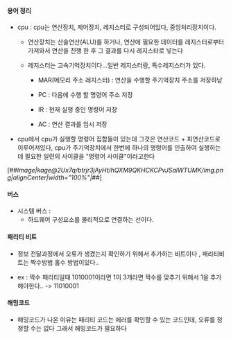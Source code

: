 #### 용어 정리



- cpu  :  cpu는 연산장치, 제어장치, 레지스터로 구성되어있다, 중앙처리장치이다.

	- 연산장치는 산술연산(ALU)를 하거나, 연산에 필요한 데이터를 레지스터로부터 가져와서 연산을 진행 한 후 그 결과를 다시 레지스터로 넣는다 
    
    - 레지스터는 고속기억장치이다...일반 레지스터랑, 특수레지스터가 있다.
    	- MAR(메모리 주소 레지스터) : 연산을 수행할 주기억장치 주소를 저장하낟
        
        - PC : 다음에 수행 할 명령어 주소 저장
        
        - IR : 현재 실행 중인 명령어 저장
        
        - AC  : 연산 결과를 임시 저장
        
        

-  cpu에서 cpu가 실행할 명령어 집합들이 있는데 그것은 연산코드 + 피연산코드로 이루어져있다,  cpu가 주기억장치에서 한번에 하나의 명령어를 인출하여 실행하는데 필요한 일련의 사이클을 "명령어 사이클"이라고한다

[##_Image|kage@2Ux7q/btrjr3jAyHt/hQXM9QKHCKCPvJSalWTUMK/img.png|alignCenter|width="100%"|_##]



#### 버스 


- 시스템 버스 : 
	- 하드웨어 구성요소를 물리적으로 연결하는 선이다.
    
    
    
#### 패리티 비트

- 정보 전달과정에서 오류가 생겼는지 확인하기 위해서 추가하는 비트이다 , 패리티비트는 짝수방법 홀수 방법이있다..   

- ex : 짝수 패리티일때 1010001이라면 1이 3개라면 짝수를 맞추기 위해서 1을 추가해야한다.. -> 11010001

#### 해밍코드

- 해밍코드가 나온 이유는 패리티 코드는 에러를 확인할 수 있는 코드인데, 오류를 정정할 수는 없다 그래서 해밍코드가 필요하다